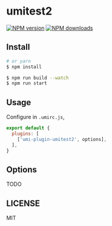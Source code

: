 # umitest2

[![NPM version](https://img.shields.io/npm/v/umitest2.svg?style=flat)](https://npmjs.org/package/umitest2)
[![NPM downloads](http://img.shields.io/npm/dm/umitest2.svg?style=flat)](https://npmjs.org/package/umitest2)



## Install

```bash
# or yarn
$ npm install
```

```bash
$ npm run build --watch
$ npm run start
```

## Usage

Configure in `.umirc.js`,

```js
export default {
  plugins: [
    ['umi-plugin-umitest2', options],
  ],
}
```

## Options

TODO

## LICENSE

MIT
